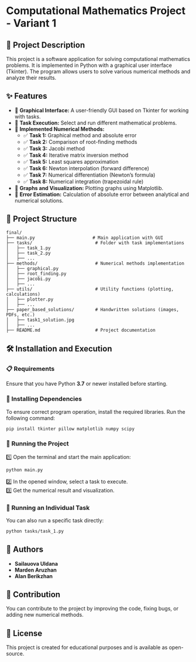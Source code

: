 
# Computational Mathematics Project - Variant 1  

## 📌 Project Description  
This project is a software application for solving computational mathematics problems. It is implemented in Python with a graphical user interface (Tkinter). The program allows users to solve various numerical methods and analyze their results.  

## ✨ Features  
- 🔹 **Graphical Interface:** A user-friendly GUI based on Tkinter for working with tasks.  
- 🔹 **Task Execution:** Select and run different mathematical problems.  
- 🔹 **Implemented Numerical Methods:**  
  - ✅ **Task 1:** Graphical method and absolute error  
  - ✅ **Task 2:** Comparison of root-finding methods  
  - ✅ **Task 3:** Jacobi method  
  - ✅ **Task 4:** Iterative matrix inversion method  
  - ✅ **Task 5:** Least squares approximation  
  - ✅ **Task 6:** Newton interpolation (forward difference)  
  - ✅ **Task 7:** Numerical differentiation (Newton’s formula)  
  - ✅ **Task 8:** Numerical integration (trapezoidal rule)  
- 🔹 **Graphs and Visualization:** Plotting graphs using Matplotlib.  
- 🔹 **Error Estimation:** Calculation of absolute error between analytical and numerical solutions.  

## 📂 Project Structure  
```
final/
├── main.py                      # Main application with GUI
├── tasks/                        # Folder with task implementations
│   ├── task_1.py
│   ├── task_2.py
│   ├── ...
├── methods/                      # Numerical methods implementation
│   ├── graphical.py
│   ├── root_finding.py
│   ├── jacobi.py
│   ├── ...
├── utils/                        # Utility functions (plotting, calculations)
│   ├── plotter.py
│   ├── ...
├── paper_based_solutions/        # Handwritten solutions (images, PDFs, etc.)
│   ├── task1_solution.jpg
│   ├── ...
├── README.md                     # Project documentation
```

## 🛠 Installation and Execution  

### 📋 Requirements  
Ensure that you have Python **3.7** or newer installed before starting.  

### 🔧 Installing Dependencies  
To ensure correct program operation, install the required libraries. Run the following command:  
```bash
pip install tkinter pillow matplotlib numpy scipy
```

### 🚀 Running the Project  
1️⃣ Open the terminal and start the main application:  
```bash
python main.py
```  
2️⃣ In the opened window, select a task to execute.  
3️⃣ Get the numerical result and visualization.  

### 📌 Running an Individual Task  
You can also run a specific task directly:  
```bash
python tasks/task_1.py
```

## 👥 Authors  
- **Sailauova Uldana**  
- **Marden Aruzhan**  
- **Alan Berikzhan**  

## 🤝 Contribution  
You can contribute to the project by improving the code, fixing bugs, or adding new numerical methods.  

## 📝 License  
This project is created for educational purposes and is available as open-source.  
```
